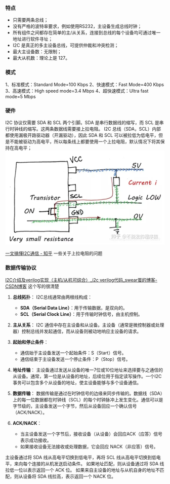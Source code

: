 ### 特点
- 只需要两条总线；
- 没有严格的波特率要求，例如使用RS232，主设备生成总线时钟；
- 所有组件之间都存在简单的主/从关系，连接到总线的每个设备均可通过唯一地址进行软件寻址；
- I2C 是真正的多主设备总线，可提供仲裁和冲突检测；
- 最大主设备数：无限制；
- 最大从机数：理论上是 127。
### 模式
1、标准模式：Standard Mode=100 Kbps
2、快速模式：Fast Mode=400 Kbps
3、高速模式：High speed mode=3.4 Mbps
4、超快速模式：Ultra fast mode=5 Mbps

### 硬件
I2C 协议仅需要 SDA 和 SCL 两个引脚。SDA 是串行数据线的缩写，而 SCL 是串行时钟线的缩写。这两条数据线需要接上拉电阻。
I2C 总线（SDA，SCL）内部都使用漏极开路驱动器（开漏驱动），因此 SDA 和 SCL 可以被拉低为低电平，但是不能被驱动为高电平，所以每条线上都要使用一个上拉电阻，默认情况下将其保持在高电平；
![](https://raw.githubusercontent.com/acdefg/cdn/main/obsidian/202308221559901.png)

[一文搞懂I2C通信 - 知乎](https://zhuanlan.zhihu.com/p/282949543) 一些关于上拉电阻的问题

### 数据传输协议

[I2C介绍及verilog实现（主机/从机可综合）\_i2c verilog代码\_swear蛋的博客-CSDN博客](https://blog.csdn.net/weixin_45863605/article/details/121730144) 这个写的很清楚

1. **总线拓扑**： I2C总线通常由两根线构成：
    - **SDA（Serial Data Line）**：用于传输数据，是双向的。
    - **SCL（Serial Clock Line）**：用于传输时钟信号，由主机控制。

1. **主从关系**： I2C 通信中存在主设备和从设备。主设备（通常是微控制器或处理器）控制总线并发起通信，而从设备则被动地响应主设备的请求。
    
2. **起始和停止条件**：
    - 通信始于主设备发送一个起始条件：S（Start）信号。
    - 通信结束于主设备发送一个停止条件：P（Stop）信号。
3. **地址传输**： 主设备通过发送从设备的唯一7位或10位地址来选择要与之通信的从设备。通常，第一位是从设备的地址，后续位用于指定读写操作。一个I2C事务可以包含多个从设备的地址，使主设备能够与多个设备通信。
    
4. **数据传输**： 数据传输是通过在时钟信号的边缘来同步传输的。数据线（SDA）上的每一位数据都在时钟线（SCL）的每个时钟脉冲上发生变化。通信可以是字节级的，主设备发送一个字节，然后从设备回应一个确认信号（ACK/NACK）。
    
5. **ACK/NACK**：
    - 当主设备发送一个字节后，接收设备（从设备）会回应ACK（应答）信号表示成功接收。
    - 如果接收设备无法接收或处理数据，它会回应 NACK（非应答）信号。

主设备通过将 SDA 线从高电平切换到低电平，再将 SCL 线从高电平切换到低电平，来向每个连接的从机发送启动条件。
如果地址匹配，则从设备通过将 SDA 线拉低一位以表示返回一个 ACK 位。
如果来自主设备的地址与从机自身的地址不匹配，则从设备将 SDA 线拉高，表示返回一个 NACK 位。